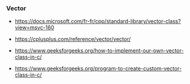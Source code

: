 
### Vector 

-   https://docs.microsoft.com/fr-fr/cpp/standard-library/vector-class?view=msvc-160

-   https://cplusplus.com/reference/vector/vector/

-   https://www.geeksforgeeks.org/how-to-implement-our-own-vector-class-in-c/

-   https://www.geeksforgeeks.org/program-to-create-custom-vector-class-in-c/